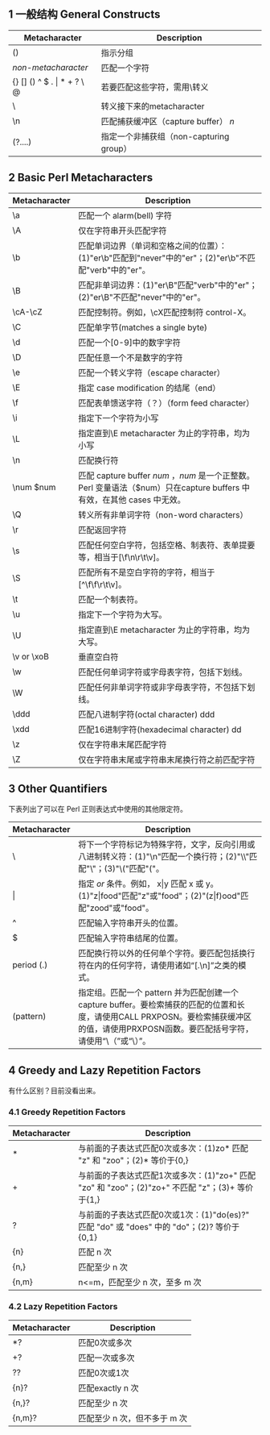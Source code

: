 
## 1 一般结构 General Constructs  

| Metacharacter                  | Description                             |
| ------------------------------ | --------------------------------------- |
| ()                             | 指示分组                                |
| *non-metacharacter*            | 匹配一个字符                            |
| {} [] \(\) ^ $ . \| * + ? \\ @ | 若要匹配这些字符，需用\转义             |
| \\                             | 转义接下来的metacharacter               |
| \n                             | 匹配捕获缓冲区（capture buffer） *n*    |
| \(?....\)                      | 指定一个非捕获组（non-capturing group） |

## 2 Basic Perl Metacharacters  

| Metacharacter | Description                                                                                                             |
| ------------- | ----------------------------------------------------------------------------------------------------------------------- |
| \\a           | 匹配一个 alarm(bell) 字符                                                                                               |
| \\A           | 仅在字符串开头匹配字符                                                                                                  |
| \\b           | 匹配单词边界（单词和空格之间的位置）：(1)"er\\b"匹配到"never"中的"er"；(2)"er\\b"不匹配"verb"中的"er"。                 |
| \\B           | 匹配非单词边界：(1)"er\\B"匹配"verb"中的"er"；(2)"er\\B"不匹配"never"中的"er"。                                         |
| \\cA-\\cZ     | 匹配控制符。例如，\\cX匹配控制符 control-X。                                                                            |
| \\C           | 匹配单字节(matches a single byte)                                                                                       |
| \\d           | 匹配一个[0-9]中的数字字符                                                                                               |
| \\D           | 匹配任意一个不是数字的字符                                                                                              |
| \\e           | 匹配一个转义字符（escape character）                                                                                    |
| \\E           | 指定 case modification 的结尾（end）                                                                                    |
| \\f           | 匹配表单馈送字符（？）（form feed character）                                                                           |
| \\i           | 指定下一个字符为小写                                                                                                    |
| \\L           | 指定直到\\E metacharacter 为止的字符串，均为小写                                                                        |
| \\n           | 匹配换行符                                                                                                              |
| \\num \$num   | 匹配 capture buffer *num* ，*num* 是一个正整数。Perl 变量语法（\$num）只在capture buffers 中有效，在其他 cases 中无效。 |
| \\Q           | 转义所有非单词字符（non-word characters）                                                                               |
| \\r           | 匹配返回字符                                                                                                            |
| \\s           | 匹配任何空白字符，包括空格、制表符、表单提要等，相当于\[\\f\\n\\r\\t\\v\]。                                             |
| \\S           | 匹配所有不是空白字符的字符，相当于\[^\\f\\f\\r\\t\\v\]。                                                                |
| \\t           | 匹配一个制表符。                                                                                                        |
| \\u           | 指定下一个字符为大写。                                                                                                  |
| \\U           | 指定直到\\E metacharacter 为止的字符串，均为大写。                                                                      |
| \\v or \\xoB  | 垂直空白符                                                                                                              |
| \\w           | 匹配任何单词字符或字母表字符，包括下划线。                                                                              |
| \\W           | 匹配任何非单词字符或非字母表字符，不包括下划线。                                                                        |
| \\ddd         | 匹配八进制字符(octal character) ddd                                                                                     |
| \\xdd         | 匹配16进制字符(hexadecimal character) dd                                                                                |
| \\z           | 仅在字符串末尾匹配字符                                                                                                  |
| \\Z           | 仅在字符串末尾或字符串末尾换行符之前匹配字符                                                                            |

## 3 Other Quantifiers  

下表列出了可以在 Perl 正则表达式中使用的其他限定符。  

| Metacharacter | Description                                                                                                                                                                               |
| ------------- | ----------------------------------------------------------------------------------------------------------------------------------------------------------------------------------------- |
| \\            | 将下一个字符标记为特殊字符，文字，反向引用或八进制转义符：(1)"\\n"匹配一个换行符；(2)"\\\\"匹配"\\"；(3)"\\("匹配"("。                                                                    |
| \|            | 指定 *or* 条件。例如， x\|y 匹配 x 或 y。(1)"z\|food"匹配"z"或"food"；(2)"\(z\|f\)ood"匹配"zood"或"food"。                                                                                |
| ^             | 匹配输入字符串开头的位置。                                                                                                                                                                |
| $             | 匹配输入字符串结尾的位置。                                                                                                                                                                |
| period \(.\)  | 匹配换行符以外的任何单个字符。要匹配包括换行符在内的任何字符，请使用诸如“\[.\\n\]”之类的模式。                                                                                            |
| \(pattern\)   | 指定组。匹配一个 pattern 并为匹配创建一个 capture buffer。要检索捕获的匹配的位置和长度，请使用CALL PRXPOSN。要检索捕获缓冲区的值，请使用PRXPOSN函数。要匹配括号字符，请使用“\（”或“\）”。 |

## 4 Greedy and Lazy Repetition Factors  

有什么区别？目前没看出来。
### 4.1 Greedy Repetition Factors  

| Metacharacter | Description                                                                                      |
| ------------- | ------------------------------------------------------------------------------------------------ |
| \*            | 与前面的子表达式匹配0次或多次：(1)zo\* 匹配 "z" 和 "zoo"；(2)\* 等价于{0,}                       |
| +             | 与前面的子表达式匹配1次或多次：(1)"zo+" 匹配 "zo" 和 "zoo"；(2)"zo+" 不匹配 "z"；(3)+ 等价于{1,} |
| ?             | 与前面的子表达式匹配0次或1次：(1)"do(es)?" 匹配 "do" 或 "does" 中的 "do"；(2)? 等价于{0,1}       |
| {n}           | 匹配 n 次                                                                                        |
| {n,}          | 匹配至少 n 次                                                                                    |
| {n,m}         | n<=m，匹配至少 n 次，至多 m 次                                                                   |

### 4.2 Lazy Repetition Factors  

| Metacharacter | Description                  |
| ------------- | ---------------------------- |
| \*?           | 匹配0次或多次                |
| +?            | 匹配一次或多次               |
| ??            | 匹配0次或1次                 |
| {n}?          | 匹配exactly n 次             |
| {n,}?         | 匹配至少 n 次                |
| {n,m}?        | 匹配至少 n 次，但不多于 m 次 |




